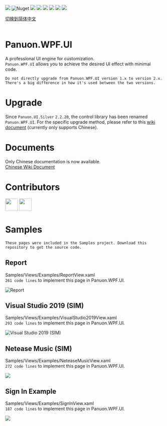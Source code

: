 <a href="https://www.nuget.org/packages/Panuon.WPF.UI" target='_blank'><img src="https://img.shields.io/badge/Nuget-Panuon.WPF.UI-green"></a>
![Nuget](https://img.shields.io/badge/.net%20framework-%E2%89%A54.5-blue)
![](https://img.shields.io/badge/.net-3.1-blue)
![](https://img.shields.io/badge/.net-5-blue)
![](https://img.shields.io/badge/.net-6-blue)
![](https://img.shields.io/nuget/dt/Panuon.UI.Silver)
![](https://img.shields.io/nuget/dt/Panuon.WPF.UI)
![](https://img.shields.io/badge/Visual%20Studio-2019+-813dbf)

[切换到简体中文](https://github.com/Panuon/PanuonUI.Silver-v2.2/blob/master/readme.zh-CN.md)  
<br/>  

# Panuon.WPF.UI

A professional UI engine for customization.  
`Panuon.WPF.UI` allows you to achieve the desired UI effect with minimal code.  


`Do not directly upgrade from Panuon.WPF.UI version 1.x to version 2.x. There's a big difference in how it's used between the two versions.`  

# Upgrade

Since `Panuon.UI.Silver` `2.2.20`, the control library has been renamed `Panuon.WPF.UI`. For the specific upgrade method, please refer to this [wiki document](https://github.com/Panuon/Panuon.WPF.UI/wiki/WPF-Release-zh-CN#100) (currently only supports Chinese).

# Documents  

Only Chinese documentation is now available.  
[Chinese Wiki Document](https://github.com/Panuon/Panuon.WPF.UI/wiki/WPF-Home-zh-CN)  

# Contributors
[<img width="40" height="40" src="https://avatars.githubusercontent.com/u/23360265?v=4"></img>](https://github.com/Mochengvia)
[<img width="40" height="40" src="https://avatars.githubusercontent.com/u/45651732?v=4"></img>](https://github.com/GodLeaveMe)  
  
# Samples  
`These pages were included in the Samples project. Download this repository to get the source code.`  
  
## Report
Samples/Views/Examples/ReportView.xaml  
`261 code lines` to implement this page in Panuon.WPF.UI.  
  
![Report](https://raw.githubusercontent.com/Panuon/Panuon.Documents/master/Resources/Report.png)  
  
## Visual Studio 2019 (SIM)  
Samples/Views/Examples/VisualStudio2019View.xaml  
`293 code lines` to implement this page in Panuon.WPF.UI.  
  
![Visual Studio 2019 (SIM)](https://raw.githubusercontent.com/Panuon/Panuon.Documents/master/Resources/VisualStudio2019.png)
  
## Netease Music (SIM)
Samples/Views/Examples/NeteaseMusicView.xaml  
`272 code lines` to implement this page in Panuon.WPF.UI.  
  
![](https://raw.githubusercontent.com/Panuon/Panuon.Documents/master/Resources/NeteaseMusic.png)
  
## Sign In Example
Samples/Views/Examples/SignInView.xaml  
`187 code lines` to implement this page in Panuon.WPF.UI.  
  
![](https://raw.githubusercontent.com/Panuon/Panuon.Documents/master/Resources/SignIn.png)